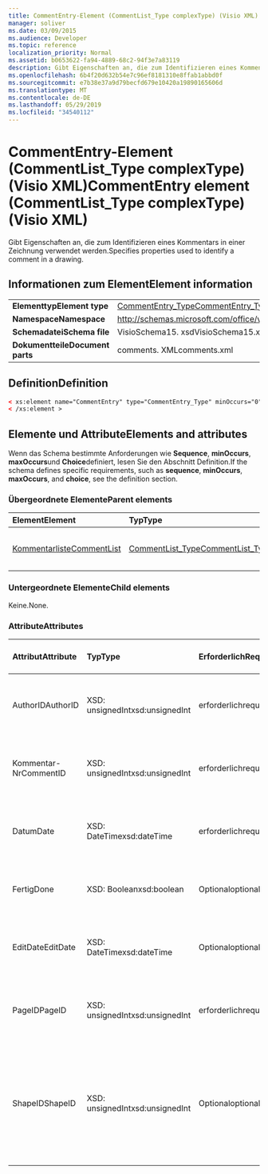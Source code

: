 ```yaml
---
title: CommentEntry-Element (CommentList_Type complexType) (Visio XML)
manager: soliver
ms.date: 03/09/2015
ms.audience: Developer
ms.topic: reference
localization_priority: Normal
ms.assetid: b0653622-fa94-4889-68c2-94f3e7a83119
description: Gibt Eigenschaften an, die zum Identifizieren eines Kommentars in einer Zeichnung verwendet werden.
ms.openlocfilehash: 6b4f20d632b54e7c96ef8181310e8ffab1abbd0f
ms.sourcegitcommit: e7b38e37a9d79becfd679e10420a19890165606d
ms.translationtype: MT
ms.contentlocale: de-DE
ms.lasthandoff: 05/29/2019
ms.locfileid: "34540112"
---
```

# <a name="commententry-element-commentlisttype-complextype-visio-xml"></a><span data-ttu-id="4a81b-103">CommentEntry-Element (CommentList_Type complexType) (Visio XML)</span><span class="sxs-lookup"><span data-stu-id="4a81b-103">CommentEntry element (CommentList_Type complexType) (Visio XML)</span></span>

<span data-ttu-id="4a81b-104">Gibt Eigenschaften an, die zum Identifizieren eines Kommentars in einer Zeichnung verwendet werden.</span><span class="sxs-lookup"><span data-stu-id="4a81b-104">Specifies properties used to identify a comment in a drawing.</span></span>
  
## <a name="element-information"></a><span data-ttu-id="4a81b-105">Informationen zum Element</span><span class="sxs-lookup"><span data-stu-id="4a81b-105">Element information</span></span>

|||
|:-----|:-----|
|<span data-ttu-id="4a81b-106">**Elementtyp**</span><span class="sxs-lookup"><span data-stu-id="4a81b-106">**Element type**</span></span> <br/> |[<span data-ttu-id="4a81b-107">CommentEntry_Type</span><span class="sxs-lookup"><span data-stu-id="4a81b-107">CommentEntry_Type</span></span>](commententry_type-complextypevisio-xml.md) <br/> |
|<span data-ttu-id="4a81b-108">**Namespace**</span><span class="sxs-lookup"><span data-stu-id="4a81b-108">**Namespace**</span></span> <br/> |http://schemas.microsoft.com/office/visio/2012/main  <br/> |
|<span data-ttu-id="4a81b-109">**Schemadatei**</span><span class="sxs-lookup"><span data-stu-id="4a81b-109">**Schema file**</span></span> <br/> |<span data-ttu-id="4a81b-110">VisioSchema15. xsd</span><span class="sxs-lookup"><span data-stu-id="4a81b-110">VisioSchema15.xsd</span></span>  <br/> |
|<span data-ttu-id="4a81b-111">**Dokumentteile**</span><span class="sxs-lookup"><span data-stu-id="4a81b-111">**Document parts**</span></span> <br/> |<span data-ttu-id="4a81b-112">comments. XML</span><span class="sxs-lookup"><span data-stu-id="4a81b-112">comments.xml</span></span>  <br/> |
   
## <a name="definition"></a><span data-ttu-id="4a81b-113">Definition</span><span class="sxs-lookup"><span data-stu-id="4a81b-113">Definition</span></span>

```XML
< xs:element name="CommentEntry" type="CommentEntry_Type" minOccurs="0" maxOccurs="unbounded" >
< /xs:element >
```

## <a name="elements-and-attributes"></a><span data-ttu-id="4a81b-114">Elemente und Attribute</span><span class="sxs-lookup"><span data-stu-id="4a81b-114">Elements and attributes</span></span>

<span data-ttu-id="4a81b-115">Wenn das Schema bestimmte Anforderungen wie **Sequence**, **minOccurs**, **maxOccurs**und **Choice**definiert, lesen Sie den Abschnitt Definition.</span><span class="sxs-lookup"><span data-stu-id="4a81b-115">If the schema defines specific requirements, such as **sequence**, **minOccurs**, **maxOccurs**, and **choice**, see the definition section.</span></span> 
  
### <a name="parent-elements"></a><span data-ttu-id="4a81b-116">Übergeordnete Elemente</span><span class="sxs-lookup"><span data-stu-id="4a81b-116">Parent elements</span></span>

|<span data-ttu-id="4a81b-117">**Element**</span><span class="sxs-lookup"><span data-stu-id="4a81b-117">**Element**</span></span>|<span data-ttu-id="4a81b-118">**Typ**</span><span class="sxs-lookup"><span data-stu-id="4a81b-118">**Type**</span></span>|<span data-ttu-id="4a81b-119">**Beschreibung**</span><span class="sxs-lookup"><span data-stu-id="4a81b-119">**Description**</span></span>|
|:-----|:-----|:-----|
|[<span data-ttu-id="4a81b-120">Kommentarliste</span><span class="sxs-lookup"><span data-stu-id="4a81b-120">CommentList</span></span>](commentlist-element-comments_type-complextypevisio-xml.md) <br/> |[<span data-ttu-id="4a81b-121">CommentList_Type</span><span class="sxs-lookup"><span data-stu-id="4a81b-121">CommentList_Type</span></span>](commentlist_type-complextypevisio-xml.md) <br/> |<span data-ttu-id="4a81b-122">Gibt die Kommentare in einer Zeichnung an.</span><span class="sxs-lookup"><span data-stu-id="4a81b-122">Specifies the comments in a drawing.</span></span>  <br/> |
   
### <a name="child-elements"></a><span data-ttu-id="4a81b-123">Untergeordnete Elemente</span><span class="sxs-lookup"><span data-stu-id="4a81b-123">Child elements</span></span>

<span data-ttu-id="4a81b-124">Keine.</span><span class="sxs-lookup"><span data-stu-id="4a81b-124">None.</span></span>
  
### <a name="attributes"></a><span data-ttu-id="4a81b-125">Attribute</span><span class="sxs-lookup"><span data-stu-id="4a81b-125">Attributes</span></span>

|<span data-ttu-id="4a81b-126">**Attribut**</span><span class="sxs-lookup"><span data-stu-id="4a81b-126">**Attribute**</span></span>|<span data-ttu-id="4a81b-127">**Typ**</span><span class="sxs-lookup"><span data-stu-id="4a81b-127">**Type**</span></span>|<span data-ttu-id="4a81b-128">**Erforderlich**</span><span class="sxs-lookup"><span data-stu-id="4a81b-128">**Required**</span></span>|<span data-ttu-id="4a81b-129">**Beschreibung**</span><span class="sxs-lookup"><span data-stu-id="4a81b-129">**Description**</span></span>|<span data-ttu-id="4a81b-130">**Mögliche Werte**</span><span class="sxs-lookup"><span data-stu-id="4a81b-130">**Possible values**</span></span>|
|:-----|:-----|:-----|:-----|:-----|
|<span data-ttu-id="4a81b-131">AuthorID</span><span class="sxs-lookup"><span data-stu-id="4a81b-131">AuthorID</span></span>  <br/> |<span data-ttu-id="4a81b-132">XSD: unsignedInt</span><span class="sxs-lookup"><span data-stu-id="4a81b-132">xsd:unsignedInt</span></span>  <br/> |<span data-ttu-id="4a81b-133">erforderlich</span><span class="sxs-lookup"><span data-stu-id="4a81b-133">required</span></span>  <br/> |<span data-ttu-id="4a81b-134">Ein 1-basierter Wert, der den Autor identifiziert.</span><span class="sxs-lookup"><span data-stu-id="4a81b-134">A one-based value that identifies the author.</span></span>  <br/> |<span data-ttu-id="4a81b-135">Werte des XSD: unsignedInt-Typs.</span><span class="sxs-lookup"><span data-stu-id="4a81b-135">Values of the xsd:unsignedInt type.</span></span>  <br/> |
|<span data-ttu-id="4a81b-136">Kommentar-Nr</span><span class="sxs-lookup"><span data-stu-id="4a81b-136">CommentID</span></span>  <br/> |<span data-ttu-id="4a81b-137">XSD: unsignedInt</span><span class="sxs-lookup"><span data-stu-id="4a81b-137">xsd:unsignedInt</span></span>  <br/> |<span data-ttu-id="4a81b-138">erforderlich</span><span class="sxs-lookup"><span data-stu-id="4a81b-138">required</span></span>  <br/> |<span data-ttu-id="4a81b-139">Ein eindeutiger Wert, der den Kommentar auf einem Zeichenblatt identifiziert.</span><span class="sxs-lookup"><span data-stu-id="4a81b-139">A unique value that identifies the comment in a drawing page.</span></span>  <br/> |<span data-ttu-id="4a81b-140">Werte des XSD: unsignedInt-Typs.</span><span class="sxs-lookup"><span data-stu-id="4a81b-140">Values of the xsd:unsignedInt type.</span></span>  <br/> |
|<span data-ttu-id="4a81b-141">Datum</span><span class="sxs-lookup"><span data-stu-id="4a81b-141">Date</span></span>  <br/> |<span data-ttu-id="4a81b-142">XSD: DateTime</span><span class="sxs-lookup"><span data-stu-id="4a81b-142">xsd:dateTime</span></span>  <br/> |<span data-ttu-id="4a81b-143">erforderlich</span><span class="sxs-lookup"><span data-stu-id="4a81b-143">required</span></span>  <br/> |<span data-ttu-id="4a81b-144">Gibt an, wann ein Kommentar erstellt wurde.</span><span class="sxs-lookup"><span data-stu-id="4a81b-144">Specifies when a comment was created.</span></span>  <br/> |<span data-ttu-id="4a81b-145">Werte des Typs XSD: DateTime.</span><span class="sxs-lookup"><span data-stu-id="4a81b-145">Values of the xsd:dateTime type.</span></span>  <br/> |
|<span data-ttu-id="4a81b-146">Fertig</span><span class="sxs-lookup"><span data-stu-id="4a81b-146">Done</span></span>  <br/> |<span data-ttu-id="4a81b-147">XSD: Boolean</span><span class="sxs-lookup"><span data-stu-id="4a81b-147">xsd:boolean</span></span>  <br/> |<span data-ttu-id="4a81b-148">Optional</span><span class="sxs-lookup"><span data-stu-id="4a81b-148">optional</span></span>  <br/> |<span data-ttu-id="4a81b-149">Gibt den aktuellen Status des Kommentars an.</span><span class="sxs-lookup"><span data-stu-id="4a81b-149">Specifies the current state of the comment.</span></span>  <br/> |<span data-ttu-id="4a81b-150">Werte des XSD: Boolean-Typs.</span><span class="sxs-lookup"><span data-stu-id="4a81b-150">Values of the xsd:boolean type.</span></span>  <br/> |
|<span data-ttu-id="4a81b-151">EditDate</span><span class="sxs-lookup"><span data-stu-id="4a81b-151">EditDate</span></span>  <br/> |<span data-ttu-id="4a81b-152">XSD: DateTime</span><span class="sxs-lookup"><span data-stu-id="4a81b-152">xsd:dateTime</span></span>  <br/> |<span data-ttu-id="4a81b-153">Optional</span><span class="sxs-lookup"><span data-stu-id="4a81b-153">optional</span></span>  <br/> |<span data-ttu-id="4a81b-154">Gibt an, wann ein Kommentar zuletzt geändert wurde.</span><span class="sxs-lookup"><span data-stu-id="4a81b-154">Specifies when a comment was last changed.</span></span>  <br/> |<span data-ttu-id="4a81b-155">Werte des Typs XSD: DateTime.</span><span class="sxs-lookup"><span data-stu-id="4a81b-155">Values of the xsd:dateTime type.</span></span>  <br/> |
|<span data-ttu-id="4a81b-156">PageID</span><span class="sxs-lookup"><span data-stu-id="4a81b-156">PageID</span></span>  <br/> |<span data-ttu-id="4a81b-157">XSD: unsignedInt</span><span class="sxs-lookup"><span data-stu-id="4a81b-157">xsd:unsignedInt</span></span>  <br/> |<span data-ttu-id="4a81b-158">erforderlich</span><span class="sxs-lookup"><span data-stu-id="4a81b-158">required</span></span>  <br/> |<span data-ttu-id="4a81b-159">Ein Wert, der das Zeichenblatt angibt, auf dem sich der Kommentar befindet.</span><span class="sxs-lookup"><span data-stu-id="4a81b-159">A value that identifies the drawing page the comment is on.</span></span>  <br/> |<span data-ttu-id="4a81b-160">Werte des XSD: unsignedInt-Typs.</span><span class="sxs-lookup"><span data-stu-id="4a81b-160">Values of the xsd:unsignedInt type.</span></span>  <br/> |
|<span data-ttu-id="4a81b-161">ShapeID</span><span class="sxs-lookup"><span data-stu-id="4a81b-161">ShapeID</span></span>  <br/> |<span data-ttu-id="4a81b-162">XSD: unsignedInt</span><span class="sxs-lookup"><span data-stu-id="4a81b-162">xsd:unsignedInt</span></span>  <br/> |<span data-ttu-id="4a81b-163">Optional</span><span class="sxs-lookup"><span data-stu-id="4a81b-163">optional</span></span>  <br/> |<span data-ttu-id="4a81b-164">Ein Wert, der die Form angibt, in der sich der Kommentar befindet.</span><span class="sxs-lookup"><span data-stu-id="4a81b-164">A value that identifies the shape the comment is on.</span></span> <span data-ttu-id="4a81b-165">Wenn keine Shape-Wert angegeben ist, bezieht sich der Kommentar auf das Zeichenblatt.</span><span class="sxs-lookup"><span data-stu-id="4a81b-165">If no ShapeID is specified, the comment refers to the drawing page.</span></span>  <br/> |<span data-ttu-id="4a81b-166">Werte des XSD: unsignedInt-Typs.</span><span class="sxs-lookup"><span data-stu-id="4a81b-166">Values of the xsd:unsignedInt type.</span></span>  <br/> |
   

